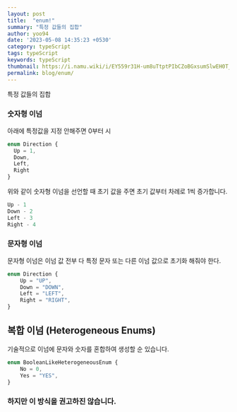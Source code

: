 ```yaml
---
layout: post
title:  "enum!"
summary: "특정 값들의 집합"
author: yoo94
date: '2023-05-08 14:35:23 +0530'
category: typeScript
tags: typeScript
keywords: typeScript
thumbnail: https://i.namu.wiki/i/EY559r31H-um8uTtptPIbCZoBGxsumSlwEH0T_rA6WmxQq1UwqyAf3cJQJXN7Fv5CoEz0kv5CBXzjkkPU_XWig.svg
permalink: blog/enum/
---
```

특정 값들의 집합


### 숫자형 이넘
아래에 특정값을 지정 안해주면 0부터 시

``` typescript
enum Direction {
  Up = 1,
  Down,
  Left,
  Right
}
```
위와 같이 숫자형 이넘을 선언할 때 초기 값을 주면 초기 값부터 차례로 1씩 증가합니다.

```typescript
Up - 1
Down - 2
Left - 3
Right - 4
```

### 문자형 이넘

문자형 이넘은 이넘 값 전부 다 특정 문자 또는 다른 이넘 값으로 초기화 해줘야 한다.

```typescript
enum Direction {
    Up = "UP",
    Down = "DOWN",
    Left = "LEFT",
    Right = "RIGHT",
}
```

## 복합 이넘 (Heterogeneous Enums)

기술적으로 이넘에 문자와 숫자를 혼합하여 생성할 순 있습니다.

```typescript
enum BooleanLikeHeterogeneousEnum {
    No = 0,
    Yes = "YES",
}
```

### 하지만 이 방식을 권고하진 않습니다.
